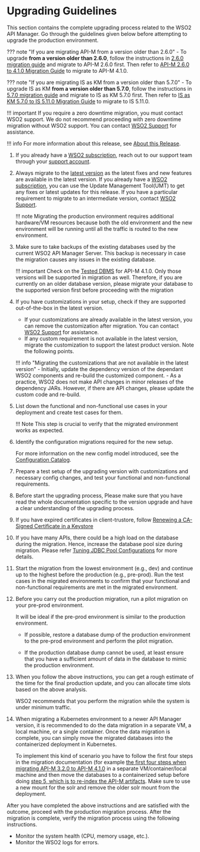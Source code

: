 # Upgrading Guidelines

This section contains the complete upgrading process related to the WSO2 API Manager.
Go through the guidelines given below before attempting to upgrade the production environment.

??? note "If you are migrating API-M from a version older than 2.6.0"
    - To upgrade **from a version older than 2.6.0**, follow the instructions in [2.6.0 migration guide](https://docs.wso2.com/display/AM260/Upgrading+from+the+Previous+Release) and migrate to API-M 2.6.0 first. Then refer to [API-M 2.6.0 to 4.1.0 Migration Guide]({{base_path}}/install-and-setup/upgrading-wso2-api-manager/260-to-410/upgrading-from-260-to-410/) to migrate to API-M 4.1.0.

??? note "If you are migrating IS as KM from a version older than 5.7.0"
    - To upgrade IS as KM **from a version older than 5.7.0**, follow the instructions in [5.7.0 migration guide](https://docs.wso2.com/display/AM260/Upgrading+from+the+Previous+Release+when+WSO2+IS+is+the+Key+Manager) and migrate to IS as KM 5.7.0 first. Then refer to [IS as KM 5.7.0 to IS 5.11.0 Migration Guide]({{base_path}}/install-and-setup/upgrading-wso2-is-as-key-manager/upgrading-from-is-km-570-to-is-5110/) to migrate to IS 5.11.0.

!!! important
    If you require a zero downtime migration, you must contact WSO2 support. We do not recommend proceeding with zero downtime migration without WSO2 support. 
    You can contact [WSO2 Support](https://support.wso2.com/jira/secure/Dashboard.jspa) for assistance.

!!! info
    For more information about this release, see [About this Release]({{base_path}}/get-started/about-this-release).


1.  If you already have a [WSO2 subscription](https://wso2.com/subscription), reach out to our support team through 
your [support account](https://support.wso2.com/jira/secure/Dashboard.jspa).

2.  Always migrate to the [latest version](https://wso2.com/api-management/) 
    as the latest fixes and new features are available in the latest version. If you already have a [WSO2 subscription](https://wso2.com/subscription), you can use the Update Management Tool(UMT) to get any fixes or latest updates for this release. If you have a particular requirement to migrate to an intermediate version, contact [WSO2 Support](https://support.wso2.com/jira/secure/Dashboard.jspa).

    !!! note
        Migrating the production environment requires additional hardware/VM resources because both the old environment and the new environment will be running until all the traffic is routed to the new environment.

3.  Make sure to take backups of the existing databases used by the current WSO2 API Manager Server. This backup is necessary in case the migration causes any issues in the existing database.

    !!! important
        Check on the [Tested DBMS]({{base_path}}/install-and-setup/setup/reference/product-compatibility/#tested-dbmss) for API-M 4.1.0. Only those versions will be supported in migration as well. 
        Therefore, if you are currently on an older database version, please migrate your database to the supported version first before proceeding with the migration

3. If you have customizations in your setup, check if they are supported out-of-the-box in the latest 
version.
    - If your customizations are already available in the latest version, you can remove the 
    customization after migration. You can contact [WSO2 Support](https://support.wso2.com/jira/secure/Dashboard.jspa)
     for assistance.
    - If any custom requirement is not available in the latest version, 
    migrate the customization to support the latest product version. Note the following points.
      
    !!! info "Migrating the customizations that are not available in the latest version"
        - Initially, update the dependency version of the 
        dependant WSO2 components and re-build the customized component.
        - As a practice, WSO2 does not make API changes in minor releases of the dependency JARs. However, if 
        there are API changes, please update the custom code and re-build.
                        
4.  List down the functional and non-functional use cases in your deployment and create test cases for them. 

    !!! Note
        This step is crucial to verify that the migrated environment works as expected.     

5.  Identify the configuration migrations required for the new setup. 

     For more information on the new config model introduced, see the [Configuration Catalog]({{base_path}}/reference/config-catalog).
        
6.  Prepare a test setup of the upgrading version with customizations and necessary config changes, and 
test your functional and non-functional requirements.
    
7.  Before start the upgrading process, Please make sure that you have read the whole documentation specific to the version upgrade and have a clear understanding of the upgrading process.

8. If you have expired certificates in client-trustore, follow [Renewing a CA-Signed Certificate in a Keystore]({{base_path}}/install-and-setup/setup/security/configuring-keystores/keystore-basics/renewing-a-ca-signed-certificate-in-a-keystore/#renewing-a-ca-signed-certificate-in-a-keystore)

9. If you have many APIs, there could be a high load on the database during the migration. Hence, increase the database pool size during migration. 
   Please refer [Tuning JDBC Pool Configurations]({{base_path}}/install-and-setup/setup/mi-setup/performance_tuning/jdbc_tuning/) for more details.
   
10.  Start the migration from the lowest environment (e.g., dev) and continue up to the highest before the production 
(e.g., pre-prod). Run the test cases in the migrated environments to confirm that your functional and non-functional requirements are met in the migrated environment.

11. Before you carry out the production migration, run a pilot migration on your pre-prod environment. 

    It will be ideal if the pre-prod environment is similar to the production environment.

    -  If possible, restore a database dump of the production environment to the pre-prod environment and perform the pilot migration.

    -  If the production database dump cannot be used, at least ensure that you have a sufficient amount of data in the database to mimic the production environment.
    
12. When you follow the above instructions, you can get a rough estimate of the time for the final production update, and you can allocate time slots based on the above analysis. 

    WSO2 recommends that you perform the migration while the system is under minimum traffic. 

13. When migrating a Kubernetes environment to a newer API Manager version, it is recommended to do the data migration in a separate VM, a local machine, or a single container. Once the data migration is complete, you can simply move the migrated databases into the containerized deployment in Kubernetes. 

    To implement this kind of scenario you have to follow the first four steps in the migration documentation (for example [the first four steps when migrating API-M 3.2.0 to API-M 4.1.0]({{base_path}}/install-and-setup/upgrading-wso2-api-manager/320-to-410/upgrading-from-320-to-410/) in a separate VM/container/local machine and then move the databases to a containerized setup before doing [step 5, which is to re-index the API-M artifacts]({{base_path}}/install-and-setup/upgrading-wso2-api-manager/320-to-410/upgrading-from-320-to-410/#step-5-re-index-the-api-manager-artifacts). Make sure to use a new mount for the solr and remove the older solr mount from the deployment.

After you have completed the above instructions and are satisfied with the outcome, proceed with the production migration process. After the migration is complete, verify the migration process using the following instructions.
    
-  Monitor the system health (CPU, memory usage, etc.).
-  Monitor the WSO2 logs for errors.
